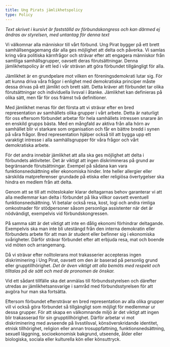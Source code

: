 ```yaml
---
title: Ung Pirats jämlikhetspolicy
type: Policy
---
```

_Text skrivet i kursivt är fastställd av förbundskongress och kan därmed ej ändras av styrelsen, med untantag för denna text_

Vi välkomnar alla människor till vårt förbund. Ung Pirat bygger på ett brett samhällsengagemang där alla ges möjlighet att delta och påverka. Vi samlas kring våra politiska kärnfrågor och strävar efter att engagera människor från samtliga samhällsgrupper, oavsett deras förutsättningar. Denna jämlikhetspolicy är ett led i vår strävan att göra förbundet tillgängligt för alla.

Jämlikhet är en grundpelare mot vilken en föreningsdemokrati lutar sig. För att kunna driva våra frågor i enlighet med demokratiska principer måste dessa drivas på ett jämlikt och brett sätt. Detta kräver att förbundet tar olika förutsättningar och individuella livsval i åtanke. Jämlikhet kan definieras på olika sätt, men får för oss främst två definitioner.

Med jämlikhet menas för det första att vi strävar efter en bred representation av samhällets olika grupper i vårt arbete. Detta är naturligt för oss eftersom förbundet arbetar för hela samhällets intressen snarare än en enskild grupps bästa. Med en mångfald av aktiva från alla hörn av samhället blir vi starkare som organisation och får en bättre bredd i synen på våra frågor. Bred representation hjälper också till att bygga upp ett varaktigt intresse i alla samhällsgrupper för våra frågor och vårt demokratiska arbete.

För det andra innebär jämlikhet att alla ska ges möjlighet att delta i förbundets aktiviteter. Det är viktigt att ingen diskrimineras på grund av begränsande förutsättningar. Exempel på sådana kan vara funktionsnedsättning eller ekonomiska hinder. Inte heller allergier eller särskilda matpreferenser grundade på etiska eller religiösa övertygelser ska hindra en medlem från att delta.

Genom att se till att möteslokaler klarar deltagarnas behov garanterar vi att alla medlemmar kan delta i förbundet på lika villkor oavsett eventuell funktionsnedsättning. Vi betalar också resa, kost, logi och andra rimliga omkostnader för stödpersoner såsom personliga assistenter när det är nödvändigt, exempelvis vid förbundskongressen.

På samma sätt är det viktigt att inte en dålig ekonomi förhindrar deltagande. Exempelvis ska man inte bli utestängd från den interna demokratin eller förbundets arbete för att man är student eller befinner sig i ekonomiska svårigheter. Därför strävar förbundet efter att erbjuda resa, mat och boende vid möten och arrangemang.

Då vi strävar efter nolltolerans mot trakasserier accepteras ingen diskriminering i Ung Pirat, oavsett om den är baserad på personlig grund eller grupptillhörighet. _Det är även viktigt att alla bemöts med respekt och tilltalas på de sätt och med de pronomen de önskar._

Vid ett sådant tillfälle ska det anmälas till förbundsstyrelsen och därefter utredas av jämlikhetsansvarige i samråd med förbundsstyrelsen för att avgöra hur man ska fortsätta.

Eftersom förbundet eftersträvar en bred representation av alla olika grupper vill vi också göra förbundet så tillgängligt som möjligt för medlemmar ur dessa grupper. För att skapa en välkomnande miljö är det viktigt att ingen blir trakasserad för sin grupptillhörighet. Därför arbetar vi mot diskriminering med avseende på livsstilsval, könsöverskridande identitet, etnisk tillhörighet, religion eller annan trosuppfattning, funktionsnedsättning, sexuell läggning, socioekonomisk bakgrund, utseende, ålder eller biologiska, sociala eller kulturella kön eller könsuttryck.